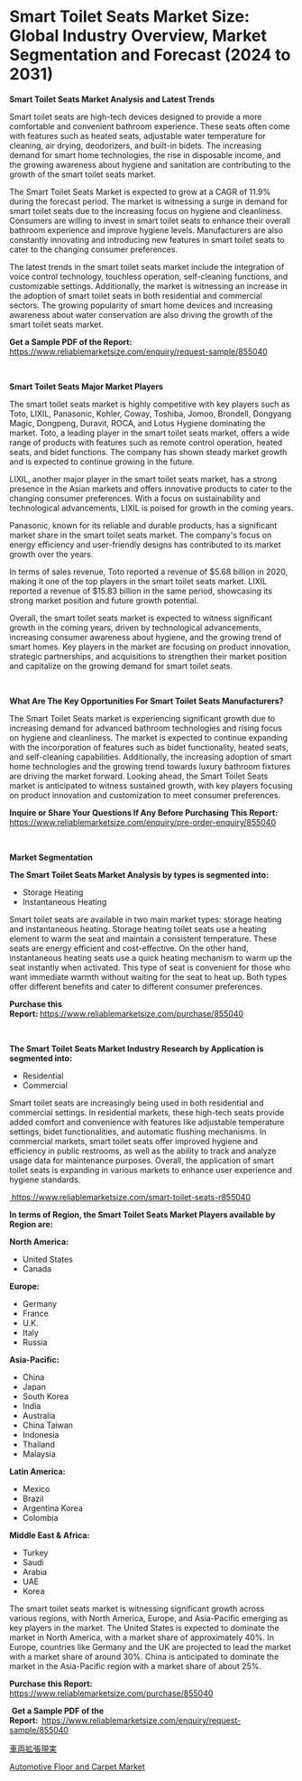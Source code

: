 <p><h1>Smart Toilet Seats Market Size: Global Industry Overview, Market Segmentation and Forecast (2024 to 2031)</h1></p><p><strong>Smart Toilet Seats Market Analysis and Latest Trends</strong></p>
<p><p>Smart toilet seats are high-tech devices designed to provide a more comfortable and convenient bathroom experience. These seats often come with features such as heated seats, adjustable water temperature for cleaning, air drying, deodorizers, and built-in bidets. The increasing demand for smart home technologies, the rise in disposable income, and the growing awareness about hygiene and sanitation are contributing to the growth of the smart toilet seats market.</p><p>The Smart Toilet Seats Market is expected to grow at a CAGR of 11.9% during the forecast period. The market is witnessing a surge in demand for smart toilet seats due to the increasing focus on hygiene and cleanliness. Consumers are willing to invest in smart toilet seats to enhance their overall bathroom experience and improve hygiene levels. Manufacturers are also constantly innovating and introducing new features in smart toilet seats to cater to the changing consumer preferences.</p><p>The latest trends in the smart toilet seats market include the integration of voice control technology, touchless operation, self-cleaning functions, and customizable settings. Additionally, the market is witnessing an increase in the adoption of smart toilet seats in both residential and commercial sectors. The growing popularity of smart home devices and increasing awareness about water conservation are also driving the growth of the smart toilet seats market.</p></p>
<p><strong>Get a Sample PDF of the Report:&nbsp;</strong> <a href="https://www.reliablemarketsize.com/enquiry/request-sample/855040">https://www.reliablemarketsize.com/enquiry/request-sample/855040</a></p>
<p>&nbsp;</p>
<p><strong>Smart Toilet Seats Major Market Players</strong></p>
<p><p>The smart toilet seats market is highly competitive with key players such as Toto, LIXIL, Panasonic, Kohler, Coway, Toshiba, Jomoo, Brondell, Dongyang Magic, Dongpeng, Duravit, ROCA, and Lotus Hygiene dominating the market. Toto, a leading player in the smart toilet seats market, offers a wide range of products with features such as remote control operation, heated seats, and bidet functions. The company has shown steady market growth and is expected to continue growing in the future.</p><p>LIXIL, another major player in the smart toilet seats market, has a strong presence in the Asian markets and offers innovative products to cater to the changing consumer preferences. With a focus on sustainability and technological advancements, LIXIL is poised for growth in the coming years.</p><p>Panasonic, known for its reliable and durable products, has a significant market share in the smart toilet seats market. The company's focus on energy efficiency and user-friendly designs has contributed to its market growth over the years.</p><p>In terms of sales revenue, Toto reported a revenue of $5.68 billion in 2020, making it one of the top players in the smart toilet seats market. LIXIL reported a revenue of $15.83 billion in the same period, showcasing its strong market position and future growth potential.</p><p>Overall, the smart toilet seats market is expected to witness significant growth in the coming years, driven by technological advancements, increasing consumer awareness about hygiene, and the growing trend of smart homes. Key players in the market are focusing on product innovation, strategic partnerships, and acquisitions to strengthen their market position and capitalize on the growing demand for smart toilet seats.</p></p>
<p>&nbsp;</p>
<p><strong>What Are The Key Opportunities For Smart Toilet Seats Manufacturers?</strong></p>
<p><p>The Smart Toilet Seats market is experiencing significant growth due to increasing demand for advanced bathroom technologies and rising focus on hygiene and cleanliness. The market is expected to continue expanding with the incorporation of features such as bidet functionality, heated seats, and self-cleaning capabilities. Additionally, the increasing adoption of smart home technologies and the growing trend towards luxury bathroom fixtures are driving the market forward. Looking ahead, the Smart Toilet Seats market is anticipated to witness sustained growth, with key players focusing on product innovation and customization to meet consumer preferences.</p></p>
<p><strong>Inquire or Share Your Questions If Any Before Purchasing This Report:</strong> <a href="https://www.reliablemarketsize.com/enquiry/pre-order-enquiry/855040">https://www.reliablemarketsize.com/enquiry/pre-order-enquiry/855040</a></p>
<p>&nbsp;</p>
<p><strong>Market Segmentation</strong></p>
<p><strong>The Smart Toilet Seats Market Analysis by types is segmented into:</strong></p>
<p><ul><li>Storage Heating</li><li>Instantaneous Heating</li></ul></p>
<p><p>Smart toilet seats are available in two main market types: storage heating and instantaneous heating. Storage heating toilet seats use a heating element to warm the seat and maintain a consistent temperature. These seats are energy efficient and cost-effective. On the other hand, instantaneous heating seats use a quick heating mechanism to warm up the seat instantly when activated. This type of seat is convenient for those who want immediate warmth without waiting for the seat to heat up. Both types offer different benefits and cater to different consumer preferences.</p></p>
<p><strong>Purchase this Report:&nbsp;</strong><a href="https://www.reliablemarketsize.com/purchase/855040">https://www.reliablemarketsize.com/purchase/855040</a></p>
<p>&nbsp;</p>
<p><strong>The Smart Toilet Seats Market Industry Research by Application is segmented into:</strong></p>
<p><ul><li>Residential</li><li>Commercial</li></ul></p>
<p><p>Smart toilet seats are increasingly being used in both residential and commercial settings. In residential markets, these high-tech seats provide added comfort and convenience with features like adjustable temperature settings, bidet functionalities, and automatic flushing mechanisms. In commercial markets, smart toilet seats offer improved hygiene and efficiency in public restrooms, as well as the ability to track and analyze usage data for maintenance purposes. Overall, the application of smart toilet seats is expanding in various markets to enhance user experience and hygiene standards.</p></p>
<p><a href="https://www.reliablemarketsize.com/smart-toilet-seats-r855040">&nbsp;https://www.reliablemarketsize.com/smart-toilet-seats-r855040</a></p>
<p><strong>In terms of Region, the Smart Toilet Seats Market Players available by Region are:</strong></p>
<p>
    <p> <strong> North America: </strong>
        <ul>
            <li>United States</li>
            <li>Canada</li>
        </ul>
        </p> 
    <p> <strong> Europe: </strong>
        <ul>
            <li>Germany</li>
            <li>France</li>
            <li>U.K.</li>
            <li>Italy</li>
            <li>Russia</li>
        </ul>
        </p> 
    <p> <strong> Asia-Pacific: </strong>
        <ul>
            <li>China</li>
            <li>Japan</li>
            <li>South Korea</li>
            <li>India</li>
            <li>Australia</li>
            <li>China Taiwan</li>
            <li>Indonesia</li>
            <li>Thailand</li>
            <li>Malaysia</li>
        </ul>
        </p> 
    <p> <strong> Latin America: </strong>
        <ul>
            <li>Mexico</li>
            <li>Brazil</li>
            <li>Argentina Korea</li>
            <li>Colombia</li>
        </ul>
        </p> 
    <p> <strong> Middle East & Africa: </strong>
        <ul>
            <li>Turkey</li>
            <li>Saudi</li>
            <li>Arabia</li>
            <li>UAE</li>
            <li>Korea</li>
        </ul>
    </p>
    </p>
<p><p>The smart toilet seats market is witnessing significant growth across various regions, with North America, Europe, and Asia-Pacific emerging as key players in the market. The United States is expected to dominate the market in North America, with a market share of approximately 40%. In Europe, countries like Germany and the UK are projected to lead the market with a market share of around 30%. China is anticipated to dominate the market in the Asia-Pacific region with a market share of about 25%.</p></p>
<p><strong>Purchase this Report: </strong><a href="https://www.reliablemarketsize.com/purchase/855040">https://www.reliablemarketsize.com/purchase/855040</a></p>
<p>&nbsp;<strong>Get a Sample PDF of the Report:&nbsp;&nbsp;</strong><a href="https://www.reliablemarketsize.com/enquiry/request-sample/855040">https://www.reliablemarketsize.com/enquiry/request-sample/855040</a></p>
<p><strong></strong></p>
<p><p><a href="https://github.com/zjkmgcs938405/Market-Research-Report-List-3/blob/main/29869916378.md">車両拡張現実</a></p><p><a href="https://github.com/julian6Skinner/Market-Research-Report-List-1/blob/main/automotive-floor-and-carpet-market.md">Automotive Floor and Carpet Market</a></p></p>